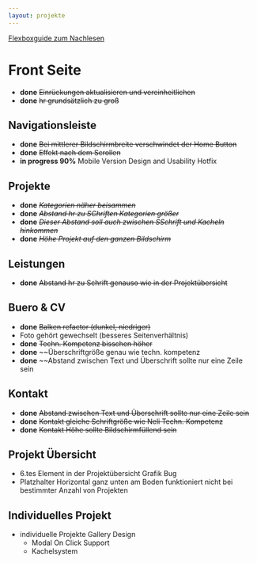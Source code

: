 ```yaml
---
layout: projekte
---
```


[Flexboxguide zum Nachlesen](https://css-tricks.com/snippets/css/a-guide-to-flexbox/)

# Front Seite

* **done** ~~Einrückungen aktualisieren und vereinheitlichen~~
* **done** ~~hr grundsätzlich zu groß~~

## Navigationsleiste

* **done** ~~Bei mittlerer Bildschirmbreite verschwindet der Home Button~~
* **done** ~~Effekt nach dem Scrollen~~
* **in progress 90%** Mobile Version Design and Usability Hotfix

## Projekte

* **done** ~~_Kategorien näher beisammen_~~
* **done** ~~_Abstand hr zu SChriften Kategorien größer_~~
* **done** ~~_Dieser Abstand soll auch zwischen SSchrift und Kacheln hinkommen_~~
* **done** ~~_Höhe Projekt auf den ganzen Bildschirm_~~

## Leistungen

* **done** ~~Abstand hr zu Schrift genauso wie in der Projektübersicht~~

## Buero & CV

* **done** ~~Balken refactor (dunkel, niedriger)~~
* Foto gehört gewechselt (besseres Seitenverhältnis)
* **done** ~~Techn. Kompetenz bisschen höher~~
* **done** ~~Überschriftgröße genau wie techn. kompetenz
* **done** ~~Abstand zwischen Text und Überschrift sollte nur eine Zeile sein

## Kontakt

* **done** ~~Abstand zwischen Text und Überschrift sollte nur eine Zeile sein~~
* **done** ~~Kontakt gleiche Schriftgröße wie Neli Techn. Kompetenz~~
* **done** ~~Kontakt Höhe sollte Bildschirmfüllend sein~~

## Projekt Übersicht

* 6.tes Element in der Projektübersicht Grafik Bug
* Platzhalter Horizontal ganz unten am Boden funktioniert nicht bei bestimmter Anzahl von Projekten

## Individuelles Projekt

* individuelle Projekte Gallery Design
  * Modal On Click Support
  * Kachelsystem
